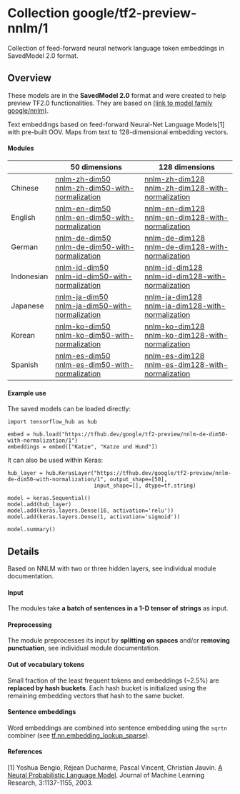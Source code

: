 # Collection google/tf2-preview-nnlm/1
Collection of feed-forward neural network language token embeddings in SavedModel
2.0 format.

<!-- dataset: google-news -->
<!-- module-type: text-embedding -->
<!-- network-architecture: nnlm -->

## Overview
These models are in the **SavedModel 2.0** format and were created to help 
preview TF2.0 functionalities. They are based on [(link to model family google/nnlm)](https://tfhub.dev/google/collections/nnlm/1).

Text embeddings based on feed-forward Neural-Net Language Models[1] with
pre-built OOV. Maps from text to 128-dimensional embedding vectors.

#### Modules
|            | 50 dimensions | 128 dimensions |
|------------|---------------|----------------|
| Chinese    | [nnlm-zh-dim50](https://tfhub.dev/google/tf2-preview/nnlm-zh-dim50) <br/> [nnlm-zh-dim50-with-normalization](https://tfhub.dev/google/tf2-preview/nnlm-zh-dim50-with-normalization) | [nnlm-zh-dim128](https://tfhub.dev/google/tf2-preview/nnlm-zh-dim128) <br/> [nnlm-zh-dim128-with-normalization](https://tfhub.dev/google/tf2-preview/nnlm-zh-dim128-with-normalization)
| English    | [nnlm-en-dim50](https://tfhub.dev/google/tf2-preview/nnlm-en-dim50) <br/> [nnlm-en-dim50-with-normalization](https://tfhub.dev/google/tf2-preview/nnlm-en-dim50-with-normalization) | [nnlm-en-dim128](https://tfhub.dev/google/tf2-preview/nnlm-en-dim128) <br/> [nnlm-en-dim128-with-normalization](https://tfhub.dev/google/tf2-preview/nnlm-en-dim128-with-normalization)
| German     | [nnlm-de-dim50](https://tfhub.dev/google/tf2-preview/nnlm-de-dim50) <br/> [nnlm-de-dim50-with-normalization](https://tfhub.dev/google/tf2-preview/nnlm-de-dim50-with-normalization) | [nnlm-de-dim128](https://tfhub.dev/google/tf2-preview/nnlm-de-dim128) <br/> [nnlm-de-dim128-with-normalization](https://tfhub.dev/google/tf2-preview/nnlm-de-dim128-with-normalization)
| Indonesian | [nnlm-id-dim50](https://tfhub.dev/google/tf2-preview/nnlm-id-dim50) <br/> [nnlm-id-dim50-with-normalization](https://tfhub.dev/google/tf2-preview/nnlm-id-dim50-with-normalization) | [nnlm-id-dim128](https://tfhub.dev/google/tf2-preview/nnlm-id-dim128) <br/> [nnlm-id-dim128-with-normalization](https://tfhub.dev/google/tf2-preview/nnlm-id-dim128-with-normalization)
| Japanese   | [nnlm-ja-dim50](https://tfhub.dev/google/tf2-preview/nnlm-ja-dim50) <br/> [nnlm-ja-dim50-with-normalization](https://tfhub.dev/google/tf2-preview/nnlm-ja-dim50-with-normalization) | [nnlm-ja-dim128](https://tfhub.dev/google/tf2-preview/nnlm-ja-dim128) <br/> [nnlm-ja-dim128-with-normalization](https://tfhub.dev/google/tf2-preview/nnlm-ja-dim128-with-normalization)
| Korean     | [nnlm-ko-dim50](https://tfhub.dev/google/tf2-preview/nnlm-ko-dim50) <br/> [nnlm-ko-dim50-with-normalization](https://tfhub.dev/google/tf2-preview/nnlm-ko-dim50-with-normalization) | [nnlm-ko-dim128](https://tfhub.dev/google/tf2-preview/nnlm-ko-dim128) <br/> [nnlm-ko-dim128-with-normalization](https://tfhub.dev/google/tf2-preview/nnlm-ko-dim128-with-normalization)
| Spanish    | [nnlm-es-dim50](https://tfhub.dev/google/tf2-preview/nnlm-es-dim50) <br/> [nnlm-es-dim50-with-normalization](https://tfhub.dev/google/tf2-preview/nnlm-es-dim50-with-normalization) | [nnlm-es-dim128](https://tfhub.dev/google/tf2-preview/nnlm-es-dim128) <br/> [nnlm-es-dim128-with-normalization](https://tfhub.dev/google/tf2-preview/nnlm-es-dim128-with-normalization)

#### Example use
The saved models can be loaded directly:

```
import tensorflow_hub as hub

embed = hub.load("https://tfhub.dev/google/tf2-preview/nnlm-de-dim50-with-normalization/1")
embeddings = embed(["Katze", "Katze und Hund"])
```

It can also be used within Keras:

```
hub_layer = hub.KerasLayer("https://tfhub.dev/google/tf2-preview/nnlm-de-dim50-with-normalization/1", output_shape=[50], 
                           input_shape=[], dtype=tf.string)

model = keras.Sequential()
model.add(hub_layer)
model.add(keras.layers.Dense(16, activation='relu'))
model.add(keras.layers.Dense(1, activation='sigmoid'))

model.summary()
```

## Details
Based on NNLM with two or three hidden layers, see individual module
documentation.

#### Input
The modules take **a batch of sentences in a 1-D tensor of strings** as input.

#### Preprocessing
The module preprocesses its input by **splitting on spaces** and/or
**removing punctuation**, see individual module documentation.

#### Out of vocabulary tokens
Small fraction of the least frequent tokens and embeddings (~2.5%) are
**replaced by hash buckets**. Each hash bucket is initialized using the remaining
embedding vectors that hash to the same bucket.

#### Sentence embeddings
Word embeddings are combined into sentence embedding using the `sqrtn` combiner
(see [tf.nn.embedding_lookup_sparse](https://www.tensorflow.org/api_docs/python/tf/nn/embedding_lookup_sparse)).

#### References
[1] Yoshua Bengio, Réjean Ducharme, Pascal Vincent, Christian Jauvin.
[A Neural Probabilistic Language Model](http://www.jmlr.org/papers/volume3/bengio03a/bengio03a.pdf).
Journal of Machine Learning Research, 3:1137-1155, 2003.
